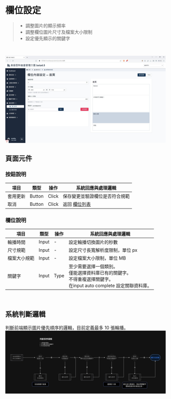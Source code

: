 # 欄位設定
> - 調整圖片的顯示頻率
> - 調整欄位圖片尺寸及檔案大小限制
> - 設定優先顯示的關鍵字

<br>

![畫面示意](asset/advert-position-setting.jpg)


## 頁面元件

### 按鈕說明
| 項目 | 類型 | 操作 | 系統回應與處理邏輯 |
| --- | --- | --- | --- |
| 套用更新 | Button | Click | 保存變更並驗證欄位是否符合規範 |
| 取消 | Button | Click | 返回 [欄位列表](Pages/Beauty/advert/ad-position-list.md) |



### 欄位說明
| 項目 | 類型 | 操作 | 系統回應與處理邏輯 |
| --- | --- | --- | --- |
| 輪播時間 | Input |	-|	設定輪播切換圖片的秒數 |
 | 尺寸規範 | Input |	-|	設定尺寸長寬解析度限制，單位 px |
 | 檔案大小規範 | Input |	-|	設定檔案大小限制，單位 MB |
|關鍵字| Input | Type |至少需要選擇一個類別。<br>僅能選擇資料庫已有的關鍵字。<br>不得重複選擇關鍵字。<br>在input auto complete 設定關聯資料庫。|




<br>


## 系統判斷邏輯


判斷前端顯示圖片優先順序的邏輯，目前定義最多 10 張輪播。
![判斷顯示廣告](asset/decide-display-advert-flow.jpg)



